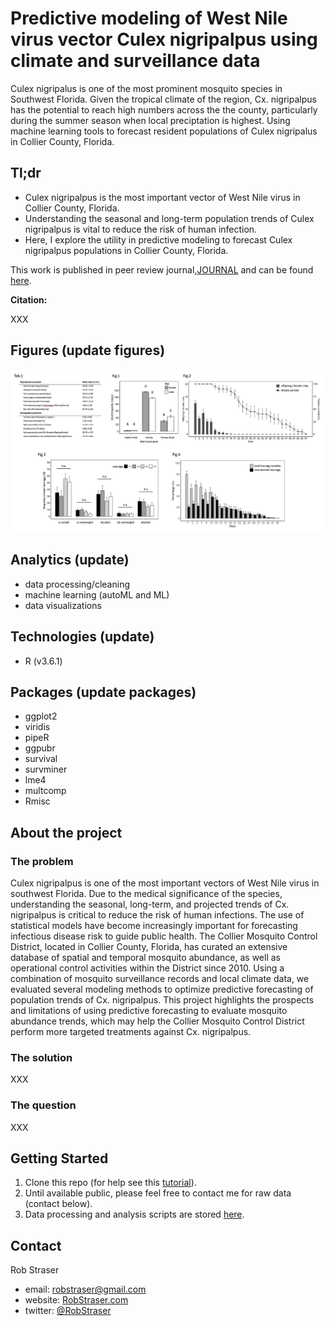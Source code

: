 # Predictive modeling of West Nile virus vector Culex nigripalpus using climate and surveillance data

Culex nigripalus is one of the most prominent mosquito species in Southwest Florida. Given the tropical climate of the region, Cx. nigripalpus has the potential to reach high numbers across the the county, particularly during the summer season when local preciptation is highest. Using machine learning tools to forecast resident populations of Culex nigripalus in Collier County, Florida.

## Tl;dr

* Culex nigripalpus is the most important vector of West Nile virus in Collier County, Florida. 
* Understanding the seasonal and long-term population trends of Culex nigripalpus is vital to reduce the risk of human infection. 
* Here, I explore the utility in predictive modeling to forecast Culex nigripalpus populations in Collier County, Florida.

This work is published in peer review journal,[JOURNAL](https://www.google.com) and can be found [here](https://www.google.com).

**Citation:**

XXX


## Figures (update figures)
![total.figs](https://github.com/rstraser/Gryon_biocontrol_eval/blob/main/figures/total.figs.jpg)


## Analytics (update)
* data processing/cleaning
* machine learning (autoML and ML)
* data visualizations

## Technologies (update)
* R (v3.6.1)

## Packages (update packages)
* ggplot2
* viridis
* pipeR
* ggpubr
* survival
* survminer
* lme4
* multcomp
* Rmisc


## About the project

### The problem

Culex nigripalpus is one of the most important vectors of West Nile virus in southwest Florida. Due to the medical significance of the species, understanding the seasonal, long-term, and projected trends of Cx. nigripalpus is critical to reduce the risk of human infections. The use of statistical models have become increasingly important for forecasting infectious disease risk to guide public health. The Collier Mosquito Control District, located in Collier County, Florida, has curated an extensive database of spatial and temporal mosquito abundance, as well as operational control activities within the District since 2010. Using a combination of mosquito surveillance records and local climate data, we evaluated several modeling methods to optimize predictive forecasting of population trends of Cx. nigripalpus. This project highlights the prospects and limitations of using predictive forecasting to evaluate mosquito abundance trends, which may help the Collier Mosquito Control District perform more targeted treatments against Cx. nigripalpus.

### The solution 

XXX

### The question

XXX





## Getting Started

1. Clone this repo (for help see this [tutorial](https://help.github.com/articles/cloning-a-repository/)).
2. Until available public, please feel free to contact me for raw data (contact below).    
3. Data processing and analysis scripts are stored [here](https://github.com/rstraser/Hadronotus_biocontrol_eval/analysis).


## Contact

Rob Straser
* email: robstraser@gmail.com 
* website: [RobStraser.com](https://robstraser.com)
* twitter: [@RobStraser](https://twitter.com/RobStraser) 
